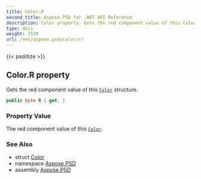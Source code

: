 ```yaml
---
title: Color.R
second_title: Aspose.PSD for .NET API Reference
description: Color property. Gets the red component value of this Color structure
type: docs
weight: 1530
url: /net/aspose.psd/color/r/
---
```

{{< psd/tize >}}
## Color.R property

Gets the red component value of this [`Color`](../) structure.

```csharp
public byte R { get; }
```

### Property Value

The red component value of this [`Color`](../).

### See Also

* struct [Color](../)
* namespace [Aspose.PSD](../../color/)
* assembly [Aspose.PSD](../../../)


